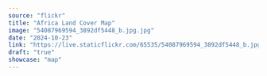 ```yaml
---
source: "flickr"
title: "Africa Land Cover Map"
image: "54087969594_3892df5448_b.jpg.jpg"
date: "2024-10-23"
link: "https://live.staticflickr.com/65535/54087969594_3892df5448_b.jpg"
draft: "true"
showcase: "map"
---
```

